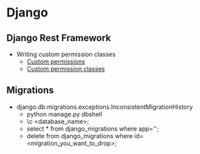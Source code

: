 # Django

## Django Rest Framework

- Writing custom permission classes
  - [Custom permissions](https://www.django-rest-framework.org/api-guide/permissions/#custom-permissions)
  - [Custom permission classes](https://testdriven.io/blog/custom-permission-classes-drf/)

## Migrations

- django.db.migrations.exceptions.InconsistentMigrationHistory
  - python manage.py dbshell
  - \c <database_name>;
  - select * from django_migrations where app='<app>';
  - delete from django_migrations where id=<migration_you_want_to_drop>;
